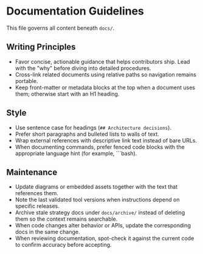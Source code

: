 # Documentation Guidelines

This file governs all content beneath `docs/`.

## Writing Principles
- Favor concise, actionable guidance that helps contributors ship. Lead with the "why" before diving into detailed procedures.
- Cross-link related documents using relative paths so navigation remains portable.
- Keep front-matter or metadata blocks at the top when a document uses them; otherwise start with an H1 heading.

## Style
- Use sentence case for headings (`## Architecture decisions`).
- Prefer short paragraphs and bulleted lists to walls of text.
- Wrap external references with descriptive link text instead of bare URLs.
- When documenting commands, prefer fenced code blocks with the appropriate language hint (for example, ```bash).

## Maintenance
- Update diagrams or embedded assets together with the text that references them.
- Note the last validated tool versions when instructions depend on specific releases.
- Archive stale strategy docs under `docs/archive/` instead of deleting them so the context remains searchable.
- When code changes alter behavior or APIs, update the corresponding docs in the same change.
- When reviewing documentation, spot-check it against the current code to confirm accuracy before accepting.
